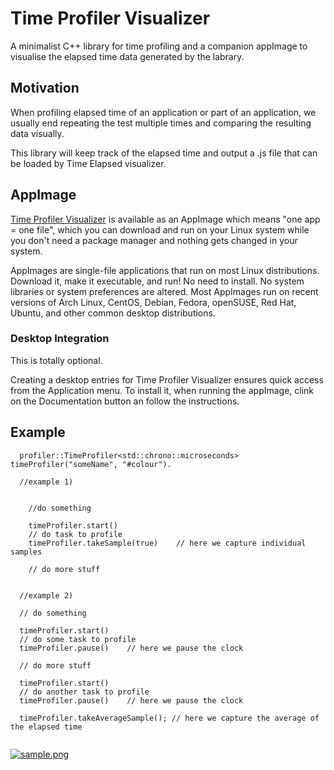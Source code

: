 # Time Profiler Visualizer
A minimalist C++ library for time profiling and a companion
appImage to visualise the elapsed time data generated by the labrary.

## Motivation

When profiling elapsed time of an application or part of an application,
we usually end repeating the test multiple times and comparing the resulting
data visually.

This library will keep track of the elapsed time and output a .js file
that can be loaded by Time Elapsed visualizer.

## AppImage

[Time Profiler Visualizer](https://github.com/volatilflerovium/time_profiler_visualizer/releases)
is available as an AppImage which means "one app = one file", which you can download and run on your
Linux system while you don't need a package manager and nothing gets changed
in your system.

AppImages are single-file applications that run on most Linux distributions.
Download it, make it executable, and run! No need to install.
No system libraries or system preferences are altered.
Most AppImages run on recent versions of Arch Linux, CentOS, Debian, Fedora,
openSUSE, Red Hat, Ubuntu, and other common desktop distributions.

### Desktop Integration

This is totally optional.

Creating a desktop entries for Time Profiler Visualizer ensures quick access
from the Application menu. To install it, when running the appImage, clink
on the Documentation button an follow the instructions.

## Example

```
  profiler::TimeProfiler<std::chrono::microseconds> timeProfiler("someName", "#colour").
  
  //example 1)
  
  
  	//do something
  
    timeProfiler.start()
    // do task to profile
    timeProfiler.takeSample(true)    // here we capture individual samples
   
    // do more stuff
  

  //example 2)
  
  // do something
  
  timeProfiler.start()
  // do some task to profile 
  timeProfiler.pause()    // here we pause the clock
   
  // do more stuff

  timeProfiler.start()
  // do another task to profile 
  timeProfiler.pause()    // here we pause the clock
   
  timeProfiler.takeAverageSample(); // here we capture the average of the elapsed time 
  
```

[![sample.png](https://i.postimg.cc/vZXRSjZ1/sample.png)](https://postimg.cc/Bj8wjmDs)
